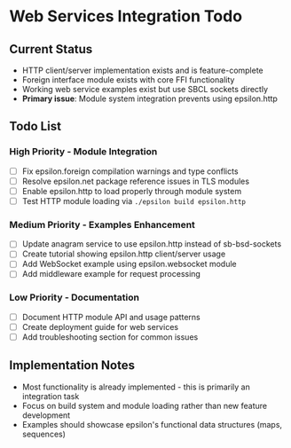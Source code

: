# Web Services Integration Todo

## Current Status
- HTTP client/server implementation exists and is feature-complete
- Foreign interface module exists with core FFI functionality  
- Working web service examples exist but use SBCL sockets directly
- **Primary issue**: Module system integration prevents using epsilon.http

## Todo List

### High Priority - Module Integration
- [ ] Fix epsilon.foreign compilation warnings and type conflicts
- [ ] Resolve epsilon.net package reference issues in TLS modules
- [ ] Enable epsilon.http to load properly through module system
- [ ] Test HTTP module loading via `./epsilon build epsilon.http`

### Medium Priority - Examples Enhancement  
- [ ] Update anagram service to use epsilon.http instead of sb-bsd-sockets
- [ ] Create tutorial showing epsilon.http client/server usage
- [ ] Add WebSocket example using epsilon.websocket module
- [ ] Add middleware example for request processing

### Low Priority - Documentation
- [ ] Document HTTP module API and usage patterns
- [ ] Create deployment guide for web services
- [ ] Add troubleshooting section for common issues

## Implementation Notes
- Most functionality is already implemented - this is primarily an integration task
- Focus on build system and module loading rather than new feature development
- Examples should showcase epsilon's functional data structures (maps, sequences)